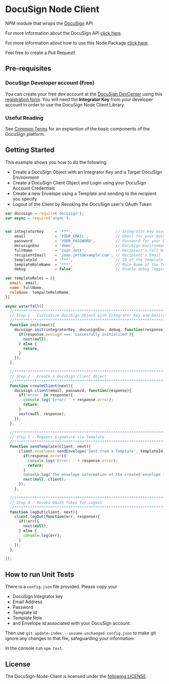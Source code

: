 DocuSign Node Client
===========

NPM module that wraps the <a href="https://www.docusign.com">DocuSign</a> API

For more information about the DocuSign API <a href="https://www.docusign.com/developer-center">click here</a>.

For more information about how to use this Node Package <a href="https://github.com/docusign/DocuSign-Node-Client/wiki">click here</a>.

Feel free to create a Pull Request!

Pre-requisites
----------

### DocuSign Developer account (Free)

You can create your free dev account at the [DocuSign DevCenter](https://www.docusign.com/developer-center) using this [registration form](https://www.docusign.com/developer-center/get-started). You will need the **Integrator Key** from your developer account in order to use the DocuSign Node Client Library.

### Useful Reading

See [Common Terms](https://www.docusign.com/developer-center/explore/common-terms) for an explantion of the basic components of the DocuSign platform.

Getting Started
----------

This example shows you how to do the following:
- Create a DocuSign Object with an Integrator Key and a Target DocuSign Environment
- Create a DocuSign Client Object and Login using your DocuSign Account Credentials
- Create a new Envelope using a Template and sending to the recipient you specify
- Logout of the Client by Revoking the DocuSign user's OAuth Token

```javascript
var docusign = require('docusign');
var async = require('async');


var integratorKey     = '***',                   // Integrator Key associated with your DocuSign Integration
    email             = 'YOUR_EMAIL',            // Email for your DocuSign Account
    password          = 'YOUR_PASSWORD',         // Password for your DocuSign Account
    docusignEnv       = 'demo',                  // DocuSign Environment generally demo for testing purposes
    fullName          = 'Joan Jett',             // Recipient's Full Name
    recipientEmail    = 'joan.jett@example.com', // Recipient's Email
    templateId        = '***',                   // ID of the Template you want to create the Envelope with
    templateRoleName  = '***',                   // Role Name of the Template
    debug             = false;                   // Enable debug logging and debug responses from API

var templateRoles = [{
  email: email,
  name: fullName,
  roleName: tempalteRoleName,
}]

async.waterfall([
  //**********************************************************************************
  // Step 1 - Initialize DocuSign Object with Integrator Key and Desired Environment
  //**********************************************************************************
  function init(next){
    docusign.init(integratorKey, docusignEnv, debug, function(response){
      if(response.message === 'succesfully initialized'){
        next(null);
      } else {
        return;
      }
    });
  },

  //**********************************************************************************
  // Step 2 - Create a DocuSign Client Object
  //**********************************************************************************
  function createClient(next){
    docusign.client(email, password, function(response){
      if('error' in response){
        console.log('Error: ' + response.error);
        return;
      }
      next(null, response);
    });
  },

  //**********************************************************************************
  // Step 3 - Request Signature via Template
  //**********************************************************************************
  function sendTemplate(client, next){
      client.envelopes.sendEnvelope('Sent from a Template', templateId, templateRoles, function(err, response){
        if(response.error){
          console.log('Error: ' + response.error);
          return;
        }
        console.log('The envelope information of the created envelope is: \n' + JSON.stringify(response));
        next(null, client);
      });
    },

  //**********************************************************************************
  // Step 4 - Revoke OAuth Token for Logout
  //**********************************************************************************
  function logOut(client, next){
    client.logOut(function(err, response){
      if(!err){
        next(null);
      } else {
        console.log(err);
      }
    });
  },

]);
```

How to run Unit Tests
-----------

There is a `config.json` file provided. Please copy your
 - DocuSign Integrator key
 - Email Address
 - Password
 - Template Id
 - Template Role
 - and Envelope Id associated with your DocuSign account.

Then use `git update-index --assume-unchanged config.json` to make git ignore any changes to that file, safeguarding your information.

In the console run `npm test`.


License
----------

The DocuSign-Node-Client is licensed under the [following LICENSE](LICENSE).
